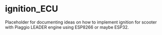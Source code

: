 # ignition_ECU

Placeholder for documenting ideas on how to implement ignition for scooter with Piaggio LEADER engine using ESP8266 or maybe ESP32.
